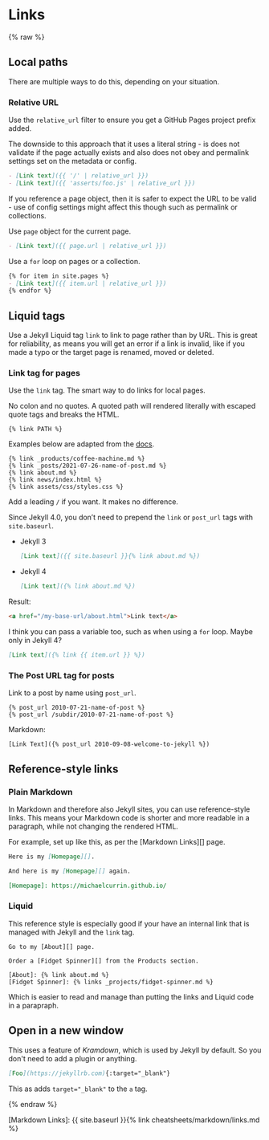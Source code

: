 # Links

{% raw %}

## Local paths

There are multiple ways to do this, depending on your situation.

### Relative URL

Use the `relative_url` filter to ensure you get a GitHub Pages project prefix added.

The downside to this approach that it uses a literal string - is does not validate if the page actually exists and also does not obey and permalink settings set on the metadata or config.

```markdown
- [Link text]({{ '/' | relative_url }})
- [Link text]({{ 'asserts/foo.js' | relative_url }})
```

If you reference a page object, then it is safer to expect the URL to be valid - use of config settings might affect this though such as permalink or collections.

Use `page` object for the current page.

```markdown
- [Link text]({{ page.url | relative_url }})
```

Use a `for` loop on pages or a collection.

```markdown
{% for item in site.pages %}
- [Link text]({{ item.url | relative_url }})
{% endfor %}
```


## Liquid tags

Use a Jekyll Liquid tag `link` to link to page rather than by URL. This is great for reliability, as means you will get an error if a link is invalid, like if you made a typo or the target page is renamed, moved or deleted.

### Link tag for pages

Use the `link` tag. The smart way to do links for local pages.

No colon and no quotes. A quoted path will rendered literally with escaped quote tags and breaks the HTML.

```liquid
{% link PATH %}
```

Examples below are adapted from the [docs](https://jekyllrb.com/docs/liquid/tags/).

```liquid
{% link _products/coffee-machine.md %}
{% link _posts/2021-07-26-name-of-post.md %}
{% link about.md %}
{% link news/index.html %}
{% link assets/css/styles.css %}
```

Add a leading `/` if you want. It makes no difference.

Since Jekyll 4.0, you don’t need to prepend the `link` or `post_url` tags with `site.baseurl`.

- Jekyll 3
    ```md
    [Link text]({{ site.baseurl }}{% link about.md %})
    ```
- Jekyll 4
    ```md
    [Link text]({% link about.md %})
    ```

Result:

```html
<a href="/my-base-url/about.html">Link text</a>
```

I think you can pass a variable too, such as when using a `for` loop. Maybe only in Jekyll 4?

```markdown
[Link text]({% link {{ item.url }} %})
```

### The Post URL tag for posts

Link to a post by name using `post_url`.

```liquid
{% post_url 2010-07-21-name-of-post %}
{% post_url /subdir/2010-07-21-name-of-post %}
```

Markdown:

```liquid
[Link Text]({% post_url 2010-09-08-welcome-to-jekyll %})
```


## Reference-style links

### Plain Markdown

In Markdown and therefore also Jekyll sites, you can use reference-style links. This means your Markdown code is shorter and more readable in a paragraph, while not changing the rendered HTML.

For example, set up like this, as per the [Markdown Links][] page.
```md
Here is my [Homepage][].

And here is my [Homepage][] again.

[Homepage]: https://michaelcurrin.github.io/
```

### Liquid

This reference style is especially good if your have an internal link that is managed with Jekyll and the `link` tag.

```liquid
Go to my [About][] page.

Order a [Fidget Spinner][] from the Products section.

[About]: {% link about.md %}
[Fidget Spinner]: {% links _projects/fidget-spinner.md %}
```

Which is easier to read and manage than putting the links and Liquid code in a parapraph.


## Open in a new window

This uses a feature of _Kramdown_, which is used by Jekyll by default. So you don't need to add a plugin or anything.

```md
[Foo](https://jekyllrb.com){:target="_blank"}
```

This as adds `target="_blank"` to the `a` tag.

{% endraw %}

[Markdown Links]: {{ site.baseurl }}{% link cheatsheets/markdown/links.md %}
